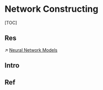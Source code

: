 # Network Constructing

[TOC]



## Res
↗ [Neural Network Models](../🗿%20Neural%20Network%20Models/Neural%20Network%20Models.md)



## Intro



## Ref

